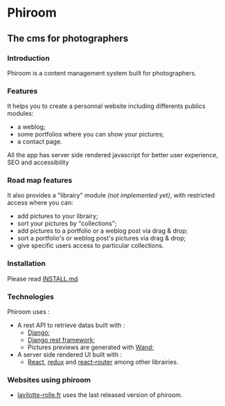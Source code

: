 # Phiroom #
## The cms for photographers ##
### Introduction ###
Phiroom is a content management system built for photographers.

### Features ###
It helps you to create a personnal website including differents publics modules:
* a weblog;
* some portfolios where you can show your pictures;
* a contact page.

All the app has server side rendered javascript for better user experience, SEO and accessibility

### Road map features ###
It also provides a "librairy" module *(not implemented yet)*, with restricted access where you can:
* add pictures to your librairy;
* sort your pictures by "collections";
* add pictures to a portfolio or a weblog post via drag & drop;
* sort a portfolio's or weblog post's pictures via drag & drop;
* give specific users access to particular collections.

### Installation ###
Please read [INSTALL.md]()

### Technologies ###
Phiroom uses :
* A rest API to retrieve datas built with :
  * [Django](http://docs.wand-py.org/);
  * [Django rest framework](http://docs.wand-py.org/);
  * Pictures previews are generated with [Wand](http://docs.wand-py.org/);
* A server side rendered UI built with :
  * [React](https://facebook.github.io/react/), [redux](http://rackt.org/redux/index.html) and [react-router](https://github.com/rackt/react-router) among other librairies.


### Websites using phiroom ###
* [lavilotte-rolle.fr](http://lavilotte-rolle.fr) uses the last released version of phiroom.

